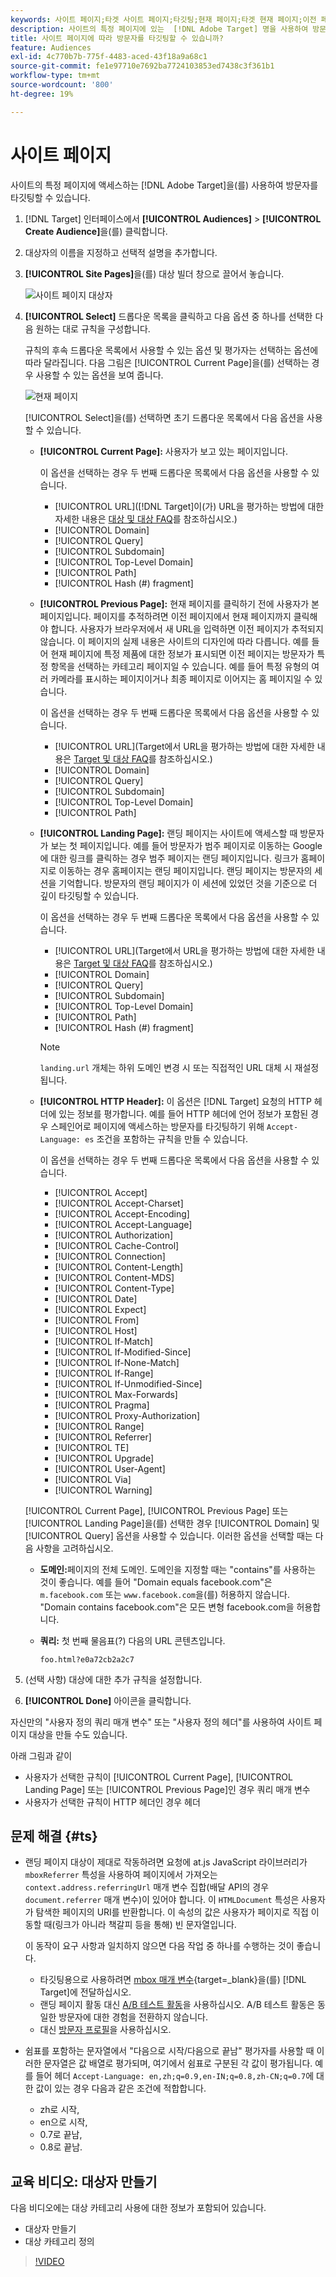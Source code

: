 ```yaml
---
keywords: 사이트 페이지;타겟 사이트 페이지;타깃팅;현재 페이지;타겟 현재 페이지;이전 페이지;타겟 이전 페이지;랜딩 페이지;타겟 랜딩 페이지;http 헤더
description: 사이트의 특정 페이지에 있는  [!DNL Adobe Target] 명을 사용하여 방문자를 타깃팅하는 방법에 대해 알아봅니다.
title: 사이트 페이지에 따라 방문자를 타깃팅할 수 있습니까?
feature: Audiences
exl-id: 4c770b7b-775f-4483-aced-43f18a9a68c1
source-git-commit: fe1e97710e7692ba7724103853ed7438c3f361b1
workflow-type: tm+mt
source-wordcount: '800'
ht-degree: 19%

---
```


# 사이트 페이지

사이트의 특정 페이지에 액세스하는 [!DNL Adobe Target]을(를) 사용하여 방문자를 타깃팅할 수 있습니다.

1. [!DNL Target] 인터페이스에서 **[!UICONTROL Audiences]** > **[!UICONTROL Create Audience]**&#x200B;을(를) 클릭합니다.
1. 대상자의 이름을 지정하고 선택적 설명을 추가합니다.
1. **[!UICONTROL Site Pages]**&#x200B;을(를) 대상 빌더 창으로 끌어서 놓습니다.

   ![사이트 페이지 대상자](assets/target_site_pages.png)

1. **[!UICONTROL Select]** 드롭다운 목록을 클릭하고 다음 옵션 중 하나를 선택한 다음 원하는 대로 규칙을 구성합니다.

   규칙의 후속 드롭다운 목록에서 사용할 수 있는 옵션 및 평가자는 선택하는 옵션에 따라 달라집니다. 다음 그림은 [!UICONTROL Current Page]을(를) 선택하는 경우 사용할 수 있는 옵션을 보여 줍니다.

   ![현재 페이지](assets/current-page.png)

   [!UICONTROL Select]을(를) 선택하면 초기 드롭다운 목록에서 다음 옵션을 사용할 수 있습니다.

   * **[!UICONTROL Current Page]:** 사용자가 보고 있는 페이지입니다.

     이 옵션을 선택하는 경우 두 번째 드롭다운 목록에서 다음 옵션을 사용할 수 있습니다.

      * [!UICONTROL URL]&#x200B;([!DNL Target]이(가) URL을 평가하는 방법에 대한 자세한 내용은 [대상 및 대상 FAQ](/help/main/c-target/c-troubleshooting-targets-and-audiences/troubleshooting-targets-and-audiences.md)를 참조하십시오.)
      * [!UICONTROL Domain]
      * [!UICONTROL Query]
      * [!UICONTROL Subdomain]
      * [!UICONTROL Top-Level Domain]
      * [!UICONTROL Path]
      * [!UICONTROL Hash (#) fragment]

   * **[!UICONTROL Previous Page]:** 현재 페이지를 클릭하기 전에 사용자가 본 페이지입니다. 페이지를 추적하려면 이전 페이지에서 현재 페이지까지 클릭해야 합니다. 사용자가 브라우저에서 새 URL을 입력하면 이전 페이지가 추적되지 않습니다. 이 페이지의 실제 내용은 사이트의 디자인에 따라 다릅니다. 예를 들어 현재 페이지에 특정 제품에 대한 정보가 표시되면 이전 페이지는 방문자가 특정 항목을 선택하는 카테고리 페이지일 수 있습니다. 예를 들어 특정 유형의 여러 카메라를 표시하는 페이지이거나 최종 페이지로 이어지는 홈 페이지일 수 있습니다.

     이 옵션을 선택하는 경우 두 번째 드롭다운 목록에서 다음 옵션을 사용할 수 있습니다.

      * [!UICONTROL URL]&#x200B;(Target에서 URL을 평가하는 방법에 대한 자세한 내용은 [Target 및 대상 FAQ](/help/main/c-target/c-troubleshooting-targets-and-audiences/troubleshooting-targets-and-audiences.md)를 참조하십시오.)
      * [!UICONTROL Domain]
      * [!UICONTROL Query]
      * [!UICONTROL Subdomain]
      * [!UICONTROL Top-Level Domain]
      * [!UICONTROL Path]

   * **[!UICONTROL Landing Page]:** 랜딩 페이지는 사이트에 액세스할 때 방문자가 보는 첫 페이지입니다. 예를 들어 방문자가 범주 페이지로 이동하는 Google에 대한 링크를 클릭하는 경우 범주 페이지는 랜딩 페이지입니다. 링크가 홈페이지로 이동하는 경우 홈페이지는 랜딩 페이지입니다. 랜딩 페이지는 방문자의 세션을 기억합니다. 방문자의 랜딩 페이지가 이 세션에 있었던 것을 기준으로 더 깊이 타깃팅할 수 있습니다.

     이 옵션을 선택하는 경우 두 번째 드롭다운 목록에서 다음 옵션을 사용할 수 있습니다.

      * [!UICONTROL URL]&#x200B;(Target에서 URL을 평가하는 방법에 대한 자세한 내용은 [Target 및 대상 FAQ](/help/main/c-target/c-troubleshooting-targets-and-audiences/troubleshooting-targets-and-audiences.md)를 참조하십시오.)
      * [!UICONTROL Domain]
      * [!UICONTROL Query]
      * [!UICONTROL Subdomain]
      * [!UICONTROL Top-Level Domain]
      * [!UICONTROL Path]
      * [!UICONTROL Hash (#) fragment]

     >[!NOTE]
     >
     >`landing.url` 개체는 하위 도메인 변경 시 또는 직접적인 URL 대체 시 재설정됩니다.

   * **[!UICONTROL HTTP Header]:** 이 옵션은 [!DNL Target] 요청의 HTTP 헤더에 있는 정보를 평가합니다. 예를 들어 HTTP 헤더에 언어 정보가 포함된 경우 스페인어로 페이지에 액세스하는 방문자를 타깃팅하기 위해 `Accept-Language: es` 조건을 포함하는 규칙을 만들 수 있습니다.

     이 옵션을 선택하는 경우 두 번째 드롭다운 목록에서 다음 옵션을 사용할 수 있습니다.

      * [!UICONTROL Accept]
      * [!UICONTROL Accept-Charset]
      * [!UICONTROL Accept-Encoding]
      * [!UICONTROL Accept-Language]
      * [!UICONTROL Authorization]
      * [!UICONTROL Cache-Control]
      * [!UICONTROL Connection]
      * [!UICONTROL Content-Length]
      * [!UICONTROL Content-MDS]
      * [!UICONTROL Content-Type]
      * [!UICONTROL Date]
      * [!UICONTROL Expect]
      * [!UICONTROL From]
      * [!UICONTROL Host]
      * [!UICONTROL If-Match]
      * [!UICONTROL If-Modified-Since]
      * [!UICONTROL If-None-Match]
      * [!UICONTROL If-Range]
      * [!UICONTROL If-Unmodified-Since]
      * [!UICONTROL Max-Forwards]
      * [!UICONTROL Pragma]
      * [!UICONTROL Proxy-Authorization]
      * [!UICONTROL Range]
      * [!UICONTROL Referrer]
      * [!UICONTROL TE]
      * [!UICONTROL Upgrade]
      * [!UICONTROL User-Agent]
      * [!UICONTROL Via]
      * [!UICONTROL Warning]

   [!UICONTROL Current Page], [!UICONTROL Previous Page] 또는 [!UICONTROL Landing Page]을(를) 선택한 경우 [!UICONTROL Domain] 및 [!UICONTROL Query] 옵션을 사용할 수 있습니다. 이러한 옵션을 선택할 때는 다음 사항을 고려하십시오.

   * **도메인:**&#x200B;페이지의 전체 도메인. 도메인을 지정할 때는 &quot;contains&quot;를 사용하는 것이 좋습니다. 예를 들어 &quot;Domain equals facebook.com&quot;은 `m.facebook.com` 또는 `www.facebook.com`을(를) 허용하지 않습니다. &quot;Domain contains facebook.com&quot;은 모든 변형 facebook.com을 허용합니다.
   * **쿼리:** 첫 번째 물음표(?) 다음의 URL 콘텐츠입니다.

     `foo.html?e0a72cb2a2c7`

1. (선택 사항) 대상에 대한 추가 규칙을 설정합니다.
1. **[!UICONTROL Done]** 아이콘을 클릭합니다.

자신만의 &quot;사용자 정의 쿼리 매개 변수&quot; 또는 &quot;사용자 정의 헤더&quot;를 사용하여 사이트 페이지 대상을 만들 수도 있습니다.

아래 그림과 같이

* 사용자가 선택한 규칙이 [!UICONTROL Current Page], [!UICONTROL Landing Page] 또는 [!UICONTROL Previous Page]인 경우 쿼리 매개 변수
* 사용자가 선택한 규칙이 HTTP 헤더인 경우 헤더

## 문제 해결 {#ts}

* 랜딩 페이지 대상이 제대로 작동하려면 요청에 at.js JavaScript 라이브러리가 `mboxReferrer` 특성을 사용하여 페이지에서 가져오는 `context.address.referringUrl` 매개 변수 집합(배달 API의 경우 `document.referrer` 매개 변수)이 있어야 합니다. 이 `HTMLDocument` 특성은 사용자가 탐색한 페이지의 URI를 반환합니다. 이 속성의 값은 사용자가 페이지로 직접 이동할 때(링크가 아니라 책갈피 등을 통해) 빈 문자열입니다.

  이 동작이 요구 사항과 일치하지 않으면 다음 작업 중 하나를 수행하는 것이 좋습니다.

   * 타깃팅용으로 사용하려면 [mbox 매개 변수](https://experienceleague.adobe.com/docs/target-dev/developer/client-side/global-mbox/pass-parameters-to-global-mbox.html){target=_blank}을(를) [!DNL Target]에 전달하십시오.
   * 랜딩 페이지 활동 대신 [A/B 테스트 활동](/help/main/c-activities/t-test-ab/test-ab.md)을 사용하십시오. A/B 테스트 활동은 동일한 방문자에 대한 경험을 전환하지 않습니다.
   * 대신 [방문자 프로필](/help/main/c-target/c-audiences/c-target-rules/visitor-profile.md)을 사용하십시오.

* 쉼표를 포함하는 문자열에서 &quot;다음으로 시작/다음으로 끝남&quot; 평가자를 사용할 때 이러한 문자열은 값 배열로 평가되며, 여기에서 쉼표로 구분된 각 값이 평가됩니다. 예를 들어 헤더 `Accept-Language: en,zh;q=0.9,en-IN;q=0.8,zh-CN;q=0.7`에 대한 값이 있는 경우 다음과 같은 조건에 적합합니다.
   * zh로 시작,
   * en으로 시작,
   * 0.7로 끝남,
   * 0.8로 끝남.

## 교육 비디오: 대상자 만들기

다음 비디오에는 대상 카테고리 사용에 대한 정보가 포함되어 있습니다.

* 대상자 만들기
* 대상 카테고리 정의

>[!VIDEO](https://video.tv.adobe.com/v/17392)
